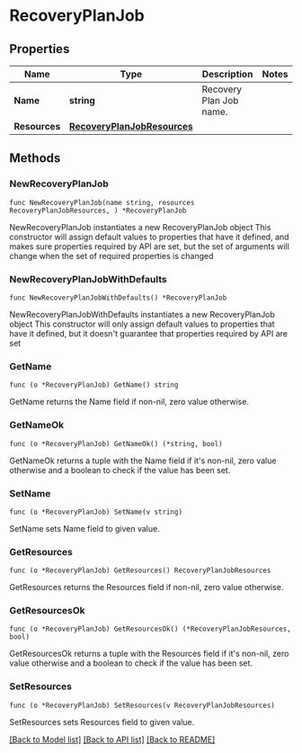 # RecoveryPlanJob

## Properties

Name | Type | Description | Notes
------------ | ------------- | ------------- | -------------
**Name** | **string** | Recovery Plan Job name. | 
**Resources** | [**RecoveryPlanJobResources**](RecoveryPlanJobResources.md) |  | 

## Methods

### NewRecoveryPlanJob

`func NewRecoveryPlanJob(name string, resources RecoveryPlanJobResources, ) *RecoveryPlanJob`

NewRecoveryPlanJob instantiates a new RecoveryPlanJob object
This constructor will assign default values to properties that have it defined,
and makes sure properties required by API are set, but the set of arguments
will change when the set of required properties is changed

### NewRecoveryPlanJobWithDefaults

`func NewRecoveryPlanJobWithDefaults() *RecoveryPlanJob`

NewRecoveryPlanJobWithDefaults instantiates a new RecoveryPlanJob object
This constructor will only assign default values to properties that have it defined,
but it doesn't guarantee that properties required by API are set

### GetName

`func (o *RecoveryPlanJob) GetName() string`

GetName returns the Name field if non-nil, zero value otherwise.

### GetNameOk

`func (o *RecoveryPlanJob) GetNameOk() (*string, bool)`

GetNameOk returns a tuple with the Name field if it's non-nil, zero value otherwise
and a boolean to check if the value has been set.

### SetName

`func (o *RecoveryPlanJob) SetName(v string)`

SetName sets Name field to given value.


### GetResources

`func (o *RecoveryPlanJob) GetResources() RecoveryPlanJobResources`

GetResources returns the Resources field if non-nil, zero value otherwise.

### GetResourcesOk

`func (o *RecoveryPlanJob) GetResourcesOk() (*RecoveryPlanJobResources, bool)`

GetResourcesOk returns a tuple with the Resources field if it's non-nil, zero value otherwise
and a boolean to check if the value has been set.

### SetResources

`func (o *RecoveryPlanJob) SetResources(v RecoveryPlanJobResources)`

SetResources sets Resources field to given value.



[[Back to Model list]](../README.md#documentation-for-models) [[Back to API list]](../README.md#documentation-for-api-endpoints) [[Back to README]](../README.md)


